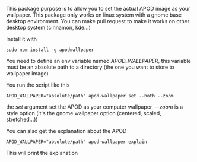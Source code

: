 This package purpose is to allow you to set the actual APOD image as your wallpaper. This package only works on linux system with a gnome base desktop environment.
You can make pull request to make it works on other desktop system (cinnamon, kde...)

Install it with

`sudo npm install -g apodwallpaper`

You need to define an env variable named *APOD_WALLPAPER*, this variable must be an absolute path to a directory (the one you want to store to wallpaper image)

You run the script like this

`APOD_WALLPAPER="absolute/path" apod-wallpaper set --both --zoom`

the *set* argument set the APOD as your computer wallpaper, *--zoom* is a style option (it's the gnome wallpaper option (centered, scaled, stretched...))

You can also get the explanation about the APOD 

`APOD_WALLPAPER="absolute/path" apod-wallpaper explain`

This will print the explanation
